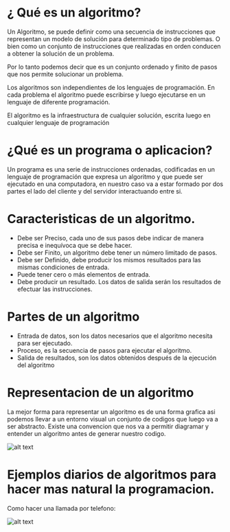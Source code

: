 <!-- $theme: default -->

# ¿ Qué es un algoritmo?

Un Algoritmo, se puede definir como una secuencia de instrucciones que representan un modelo de solución para determinado tipo de problemas. O bien como un conjunto de instrucciones que realizadas en orden conducen a obtener la solución de un problema.

Por lo tanto podemos decir que es un conjunto ordenado y finito de pasos que nos permite solucionar un problema.

Los algoritmos son independientes de los lenguajes de programación. En cada problema el algoritmo puede escribirse y luego ejecutarse en un lenguaje de diferente programación.

El algoritmo es la infraestructura de cualquier solución, escrita luego en cualquier lenguaje de programación

# ¿Qué es un programa o aplicacion?

Un programa es una serie de instrucciones ordenadas, codificadas en un lenguaje de programación que expresa un algoritmo y que puede ser ejecutado en una computadora, en nuestro caso va a estar formado por dos partes el lado del cliente y del servidor interactuando entre si.

# Caracteristicas de un algoritmo.

* Debe ser Preciso,  cada uno de sus pasos debe indicar de manera precisa e inequívoca que se debe hacer.
* Debe ser Finito,  un algoritmo debe tener un número limitado de pasos.
* Debe ser Definido,  debe producir los mismos resultados para las mismas condiciones de entrada.
* Puede tener cero o más elementos de entrada.
* Debe producir un resultado. Los datos de salida serán los resultados de efectuar las instrucciones.

# Partes de un algoritmo

* Entrada de datos, son los datos necesarios que el algoritmo necesita para ser ejecutado.
* Proceso, es la secuencia de pasos para ejecutar el algoritmo.
* Salida de resultados, son los datos obtenidos después de la ejecución del algoritmo

# Representacion de un algoritmo

La mejor forma para representar un algoritmo es de una forma grafica asi podemos llevar a un entorno visual un conjunto de codigos que luego va a ser abstracto.
Existe una convencion que nos va a permitir diagramar y entender un algoritmo antes de generar nuestro codigo.

![alt text][algoritoimagenes]

[algoritoimagenes]: http://avdigitalcamargo.com/logica/wp/wp-content/uploads/2014/01/simbolos-basicos-para-algoritmos.jpg "algoritmosImg"

# Ejemplos diarios de algoritmos para hacer mas natural la programacion.

Como hacer una llamada por telefono:

![alt text][ejemplo1]

[ejemplo1]: http://www.desarrolloweb.com/articulos/images/algoritmos/diagrama2.gif  "algoritmosImg"
